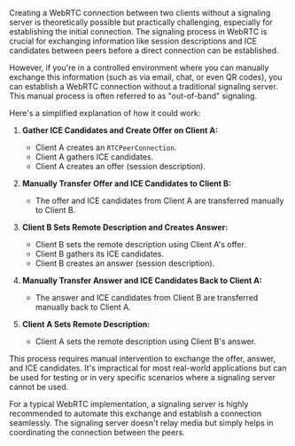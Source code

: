 Creating a WebRTC connection between two clients without a signaling server is theoretically possible but practically challenging, especially for establishing the initial connection. The signaling process in WebRTC is crucial for exchanging information like session descriptions and ICE candidates between peers before a direct connection can be established.

However, if you're in a controlled environment where you can manually exchange this information (such as via email, chat, or even QR codes), you can establish a WebRTC connection without a traditional signaling server. This manual process is often referred to as "out-of-band" signaling.

Here's a simplified explanation of how it could work:

1. **Gather ICE Candidates and Create Offer on Client A:**
   - Client A creates an `RTCPeerConnection`.
   - Client A gathers ICE candidates.
   - Client A creates an offer (session description).

2. **Manually Transfer Offer and ICE Candidates to Client B:**
   - The offer and ICE candidates from Client A are transferred manually to Client B.

3. **Client B Sets Remote Description and Creates Answer:**
   - Client B sets the remote description using Client A's offer.
   - Client B gathers its ICE candidates.
   - Client B creates an answer (session description).

4. **Manually Transfer Answer and ICE Candidates Back to Client A:**
   - The answer and ICE candidates from Client B are transferred manually back to Client A.

5. **Client A Sets Remote Description:**
   - Client A sets the remote description using Client B's answer.

This process requires manual intervention to exchange the offer, answer, and ICE candidates. It's impractical for most real-world applications but can be used for testing or in very specific scenarios where a signaling server cannot be used.

For a typical WebRTC implementation, a signaling server is highly recommended to automate this exchange and establish a connection seamlessly. The signaling server doesn't relay media but simply helps in coordinating the connection between the peers.
